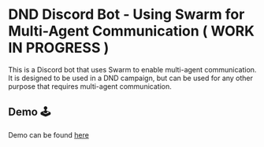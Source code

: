 # DND Discord Bot - Using Swarm for Multi-Agent Communication ( WORK IN PROGRESS )

This is a Discord bot that uses Swarm to enable multi-agent communication. It is designed to be used in a DND campaign, but can be used for any other purpose that requires multi-agent communication.

## Demo 🕹️

Demo can be found [here](https://aia-dnd-bot.vercel.app/)


